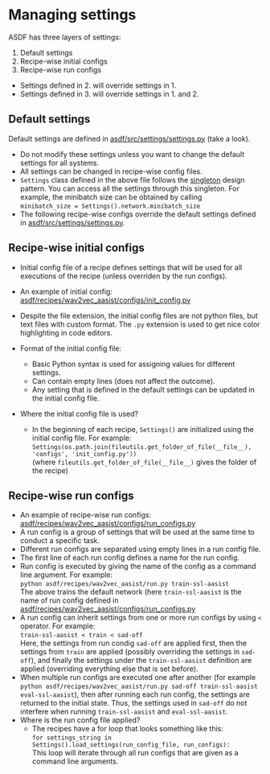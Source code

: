 # Managing settings

ASDF has three layers of settings:

1) Default settings
2) Recipe-wise initial configs
3) Recipe-wise run configs

- Settings defined in 2. will override settings in 1.
- Settings defined in 3. will override settings in 1. and 2.

## Default settings

Default settings are defined in [asdf/src/settings/settings.py](asdf/src/settings/settings.py) (take a look).

- Do not modify these settings unless you want to change the default settings for all systems.
- All settings can be changed in recipe-wise config files.
- `Settings` class defined in the above file follows the [singleton](https://en.wikipedia.org/wiki/Singleton_pattern) design pattern. You can access all the settings through this singleton. For example, the minibatch size can be obtained by calling \
    `minibatch_size = Settings().network.minibatch_size`
- The following recipe-wise configs override the default settings defined in [asdf/src/settings/settings.py](asdf/src/settings/settings.py).

## Recipe-wise initial configs

- Initial config file of a recipe defines settings that will be used for all executions of the recipe (unless overriden by the run configs).

- An example of initial config: [asdf/recipes/wav2vec_aasist/configs/init_config.py](aasdf/recipes/wav2vec_aasist/configs/init_config.py)

- Despite the file extension, the initial config files are not python files, but text files with custom format. The `.py` extension is used to get nice color highlighting in code editors.

- Format of the initial config file:
  - Basic Python syntax is used for assigning values for different settings.
  - Can contain empty lines (does not affect the outcome).
  - Any setting that is defined in the default settings can be updated in the initial config file.

- Where the initial config file is used?
  - In the beginning of each recipe, `Settings()` are initialized using the initial config file. For example: \
      `Settings(os.path.join(fileutils.get_folder_of_file(__file__), 'configs', 'init_config.py'))` \
      (where `fileutils.get_folder_of_file(__file__)` gives the folder of the recipe)

## Recipe-wise run configs

- An example of recipe-wise run configs: [asdf/recipes/wav2vec_aasist/configs/run_configs.py](asdf/recipes/wav2vec_aasist/configs/run_configs.py)
- A run config is a group of settings that will be used at the same time to conduct a specific task.
- Different run configs are separated using empty lines in a run config file.
- The first line of each run config defines a name for the run config.
- Run config is executed by giving the name of the config as a command line argument. For example: \
    `python asdf/recipes/wav2vec_aasist/run.py train-ssl-aasist` \
    The above trains the default network (here `train-ssl-aasist` is the name of run config defined in [asdf/recipes/wav2vec_aasist/configs/run_configs.py](asdf/recipes/wav2vec_aasist/configs/run_configs.py)
- A run config can inherit settings from one or more run configs by using `<` operator. For example: \
    `train-ssl-aasist < train < sad-off` \
    Here, the settings from run condig `sad-off` are applied first, then the settings from `train` are applied (possibly overriding the settings in `sad-off`), and finally the settings under the `train-ssl-aasist` definition are applied (overriding everything else that is set before).
- When multiple run configs are executed one after another (for example `python asdf/recipes/wav2vec_aasist/run.py sad-off train-ssl-aasist eval-ssl-aasist`), then after running each run config, the settings are returned to the initial state. Thus, the settings used in `sad-off` do not interfere when running `train-ssl-aasist` and `eval-ssl-aasist`.
- Where is the run config file applied?
  - The recipes have a for loop that looks something like this: \
  `for settings_string in Settings().load_settings(run_config_file, run_configs):` \
  This loop will iterate through all run configs that are given as a command line arguments.
